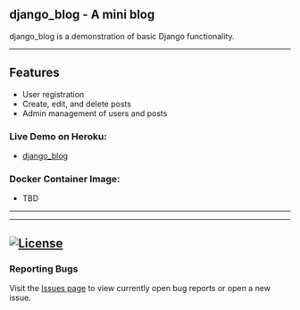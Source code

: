 ## django_blog - A mini blog

django_blog is a demonstration of basic Django functionality. 


---
## Features
 - User registration
 - Create, edit, and delete posts
 - Admin management of users and posts

### Live Demo on Heroku: 
 - [django_blog](https://rocky-fortress-40743.herokuapp.com/)
### Docker Container Image:

 - TBD
---



---
[![License](https://img.shields.io/badge/license-MIT-green)](https://github.com/kevinbowen777/django_blog/blob/master/LICENSE)
---
### Reporting Bugs                                                              
                                                                                 
   Visit the [Issues page](https://github.com/kevinbowen777/django_blog/issues)
      to view currently open bug reports or open a new issue.
